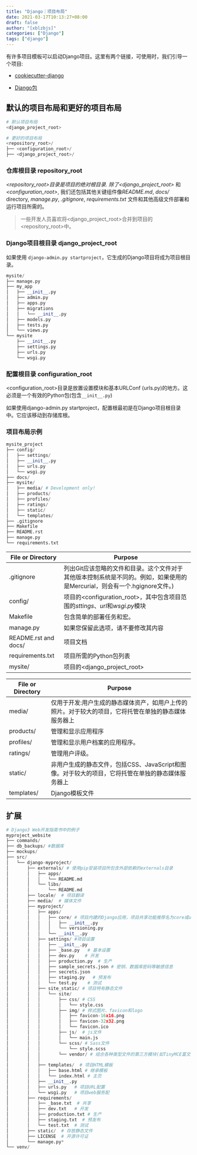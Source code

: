 ```yaml
---
title: "Django｜项目布局"
date: 2021-03-17T10:13:27+08:00
draft: false
author: "[xblzbjs]"
categories: ["Django"]
tags: ["django"]
---
```




有许多项目模板可以启动Django项目。这里有两个链接，可使用时，我们引导一个项目:

- [cookiecutter-django](https://github.com/pydanny/cookiecutter-django)

- [Django包](https://djangopackages.org/)

## 默认的项目布局和更好的项目布局

```python
# 默认项目布局 
<django_project_root>

# 更好的项目布局
<repository_root>/
├── <configuration_root>/
├── <django_project_root>/
```

### 仓库根目录 repository_root

*<repository_root>*目录是项目的绝对根目录. 除了*<django_project_root>* 和 *<configuration_root>*, 我们还包括其他关键组件像*README.md*, *docs/* directory, *manage.py*, *.gitignore*, *requirements.txt* 文件和其他高级文件部署和运行项目所需的。

> 一些开发人员喜欢将<django_project_root>合并到项目的<repository_root>中。

### Django项目根目录 django_project_root

如果使用 `django-admin.py startproject`，它生成的Django项目将成为项目根目录。

```python
mysite/
├── manage.py
├── my_app
│   ├── __init__.py
│   ├── admin.py
│   ├── apps.py
│   ├── migrations
│   │   └── __init__.py
│   ├── models.py
│   ├── tests.py
│   └── views.py
└── mysite
    ├── __init__.py
    ├── settings.py
    ├── urls.py
    └── wsgi.py
```

### 配置根目录 configuration_root

<configuration_root>目录是放置设置模块和基本URLConf (urls.py)的地方。这必须是一个有效的Python包(包含`__init__.py`)

如果使用django-admin.py startproject，配置根最初是在Django项目根目录中。它应该移动到存储库根。

### 项目布局示例

```python
mysite_project
├── config/
│   ├── settings/
│   ├── __init__.py
│   ├── urls.py
│   └── wsgi.py
├── docs/
├── mysite/
│   ├── media/ # Development only!
│   ├── products/
│   ├── profiles/
│   ├── ratings/
│   ├── static/
│   └── templates/
├── .gitignore
├── Makefile
├── README.rst
├── manage.py
└── requirements.txt
```

| File or Directory    | Purpose                                                      |
| -------------------- | ------------------------------------------------------------ |
| .gitignore           | 列出Git应该忽略的文件和目录。这个文件对于其他版本控制系统是不同的。例如，如果使用的是Mercurial，则会有一个.hgignore文件。) |
| config/              | 项目的<configuration_root>，其中包含项目范围的*sttings*、*url*和*wsgi.py*模块 |
| Makefile             | 包含简单的部署任务和宏。                                     |
| manage.py            | 如果您保留此选项，请不要修改其内容                           |
| README.rst and docs/ | 项目文档                                                     |
| requirements.txt     | 项目所需的Python包列表                                       |
| mysite/              | 项目的<django_project_root>                                  |

| File or Directory | Purpose                                                      |
| ----------------- | ------------------------------------------------------------ |
| media/            | 仅用于开发:用户生成的静态媒体资产，如用户上传的照片。对于较大的项目，它将托管在单独的静态媒体服务器上 |
| products/         | 管理和显示应用程序                                           |
| profiles/         | 管理和显示用户档案的应用程序。                               |
| ratings/          | 管理用户评级。                                               |
| static/           | 非用户生成的静态文件，包括CSS、JavaScript和图像。对于较大的项目，它将托管在单独的静态媒体服务器上 |
| templates/        | Django模板文件                                               |

## 扩展

```python
# Django3 Web开发指南书中的例子
myproject_website
├── commands/
├── db_backups/ #数据库
├── mockups/
├── src/
│   └── django-myproject/
│       ├── externals/ # 使用pip安装项目所包含外部依赖的externals目录
│       │   ├── apps/   
│       │   │   └── README.md 
│       │   └── libs/
│       │       └── README.md
│       ├── locale/  # 项目翻译
│       ├── media/  # 媒体文件
│       ├── myproject/
│       │   ├── apps/
│       │   │   ├── core/ # 项目内建的Django应用，项目共享功能推荐名为core或utils的应用
│       │   │   │   ├── __init__.py
│       │   │   │   └── versioning.py
│       │   │   └── __init__.py
│       │   ├── settings/ #项目设置
│       │   │   ├── __init__.py
│       │   │   ├── _base.py   # 基本设置
│       │   │   ├── dev.py    # 开发
│       │   │   ├── production.py  # 生产
│       │   │   ├── sample_secrets.json # 密钥、数据库密码等敏感信息
│       │   │   ├── secrets.json
│       │   │   ├── staging.py   # 预发布
│       │   │   └── test.py    # 测试
│       │   ├── site_static/ # 项目特有静态文件
│       │   │   └── site/
│       │   │       ├── css/ # CSS 
│       │   │       │   └── style.css
│       │   │       ├── img/ # 样式图片、favicon和logo
│       │   │       │   ├── favicon-16x16.png
│       │   │       │   ├── favicon-32x32.png
│       │   │       │   └── favicon.ico
│       │   │       ├── js/  # js文件
│       │   │       │   └── main.js
│       │   │       └── scss/ # Sass文件
│       │   │           └── style.scss
│       │   │       └── vendor/ # 组合各种类型文件的第三方模块(如TinyMCE富文本编辑器)
│       │   │           
│       │   ├── templates/  # 项目HTML模板
│       │   │   ├── base.html # 继承模板
│       │   │   └── index.html # 主页
│       │   ├── __init__.py
│       │   ├── urls.py   # 项目URL配置
│       │   └── wsgi.py   # 项目web服务配
│       ├── requirements/  
│       │   ├── _base.txt  # 共享
│       │   ├── dev.txt   # 开发 
│       │   ├── production.txt # 生产
│       │   ├── staging.txt  # 预发布
│       │   └── test.txt  # 测试
│       ├── static/  # 存放静态文件
│       ├── LICENSE  # 开源许可证
│       └── manage.py*
└── venv/
```
